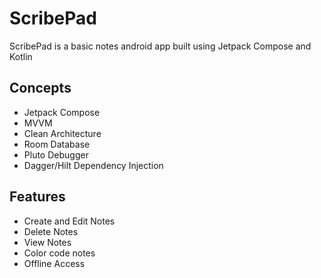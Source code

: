 # ScribePad

ScribePad is a basic notes android app built using Jetpack Compose and Kotlin

## Concepts
- Jetpack Compose
- MVVM
- Clean Architecture
- Room Database
- Pluto Debugger
- Dagger/Hilt Dependency Injection

## Features
- Create and Edit Notes
- Delete Notes
- View Notes
- Color code notes
- Offline Access
